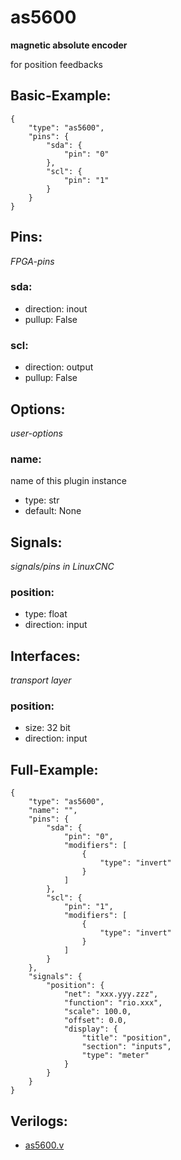 # as5600
**magnetic absolute encoder**

for position feedbacks

## Basic-Example:
```
{
    "type": "as5600",
    "pins": {
        "sda": {
            "pin": "0"
        },
        "scl": {
            "pin": "1"
        }
    }
}
```

## Pins:
*FPGA-pins*
### sda:

 * direction: inout
 * pullup: False

### scl:

 * direction: output
 * pullup: False


## Options:
*user-options*
### name:
name of this plugin instance

 * type: str
 * default: None


## Signals:
*signals/pins in LinuxCNC*
### position:

 * type: float
 * direction: input


## Interfaces:
*transport layer*
### position:

 * size: 32 bit
 * direction: input


## Full-Example:
```
{
    "type": "as5600",
    "name": "",
    "pins": {
        "sda": {
            "pin": "0",
            "modifiers": [
                {
                    "type": "invert"
                }
            ]
        },
        "scl": {
            "pin": "1",
            "modifiers": [
                {
                    "type": "invert"
                }
            ]
        }
    },
    "signals": {
        "position": {
            "net": "xxx.yyy.zzz",
            "function": "rio.xxx",
            "scale": 100.0,
            "offset": 0.0,
            "display": {
                "title": "position",
                "section": "inputs",
                "type": "meter"
            }
        }
    }
}
```

## Verilogs:
 * [as5600.v](as5600.v)
